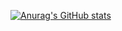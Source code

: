 [![Anurag's GitHub stats](https://github-readme-stats.vercel.app/api?username=Nullix&show_icons=true&theme=default&hide=contribs,prs)](https://github.com/anuraghazra/github-readme-stats)
